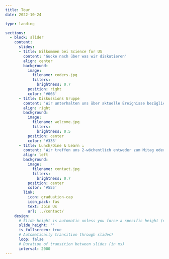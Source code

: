 ```yaml
---
title: Tour
date: 2022-10-24

type: landing

sections:
  - block: slider
    content:
      slides:
      - title: Wilkommen bei Science for US
        content: 'Gucke nach über was wir diskutieren'
        align: center
        background:
          image:
            filename: coders.jpg
            filters:
              brightness: 0.7
          position: right
          color: '#666'
      - title: Diskussions Gruppe
        content: 'Wir unterhalten uns über aktuelle Ereignisse bezüglich wissenschaftlicher Freiheit und diskutieren, wie wir Betroffenen helfen können. '
        align: right
        background:
          image:
            filename: welcome.jpg
            filters:
              brightness: 0.5
          position: center
          color: '#333'
      - title: Lunch/Dine & Learn ☕️
        content: 'Wir treffen uns 2-wöchentlich entweder zum Mitag oder Abend'
        align: left
        background:
          image:
            filename: contact.jpg
            filters:
              brightness: 0.7
          position: center
          color: '#555'
        link:
          icon: graduation-cap
          icon_pack: fas
          text: Join Us
          url: ../contact/
    design:
      # Slide height is automatic unless you force a specific height (e.g. '400px')
      slide_height: ''
      is_fullscreen: true
      # Automatically transition through slides?
      loop: false
      # Duration of transition between slides (in ms)
      interval: 2000
---
```

